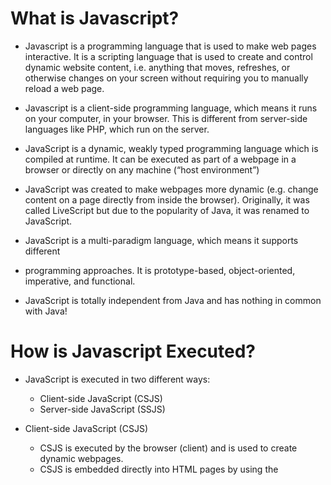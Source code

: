 # What is Javascript?

- Javascript is a programming language that is used to make web pages interactive. It is a scripting language that is used to create and control dynamic website content, i.e. anything that moves, refreshes, or otherwise changes on your screen without requiring you to manually reload a web page.

- Javascript is a client-side programming language, which means it runs on your computer, in your browser. This is different from server-side languages like PHP, which run on the server.

- JavaScript is a dynamic, weakly typed programming language which is compiled at
  runtime. It can be executed as part of a webpage in a browser or directly on any
  machine (“host environment”)

- JavaScript was created to make webpages more dynamic (e.g. change content on a
  page directly from inside the browser). Originally, it was called LiveScript but due to
  the popularity of Java, it was renamed to JavaScript.

- JavaScript is a multi-paradigm language, which means it supports different

- programming approaches. It is prototype-based, object-oriented, imperative, and functional.

- JavaScript is totally independent from Java and has nothing in common with Java!

# How is Javascript Executed?

- JavaScript is executed in two different ways:

  - Client-side JavaScript (CSJS)
  - Server-side JavaScript (SSJS)

- Client-side JavaScript (CSJS)

  - CSJS is executed by the browser (client) and is used to create dynamic webpages.
  - CSJS is embedded directly into HTML pages by using the <script> tag.
  - CSJS is executed on the client’s machine, which means that the source code is
    visible to the user and can be modified.
  - CSJS is used to validate user input, create cookies, and display dynamic content.
  - CSJS is supported by all modern browsers.

- Server-side JavaScript (SSJS)
  - SSJS is executed by the server and is used to create dynamic webpages.
  - SSJS is embedded directly into HTML pages by using the <script> tag.
  - SSJS is executed on the server, which means that the source code is not visible to
    the user and cannot be modified.
  - SSJS is used to access databases, file systems, etc.
  - SSJS is supported by Node.js.

# JavaScript Engines

- JavaScript Engines are programs that execute JavaScript code. They are found in
- Web browsers (e.g. V8 in Chrome, SpiderMonkey in Firefox, etc.)
- Node.js
- Adobe Acrobat
- MongoDB
- CouchDB
- etc.

# What is Dynamic Typing and Weak Typing Mean?

- JavaScript is a dynamically typed language, which means that you don’t have to specify the data type of a variable when declaring it. The data type of a variable can change during the execution of a program and JavaScript takes care of it automatically.

| Feature              | Dynamic Typed Languages                              | Weakly Typed Languages                                 |
| -------------------- | ---------------------------------------------------- | ------------------------------------------------------ |
| Type Checking        | Performed at runtime                                 | Performed at compile-time or runtime                   |
| Type Flexibility     | Variables can change types during execution          | Variables can change types implicitly or explicitly    |
| Type Safety          | Potential for runtime type errors                    | Potential for implicit type conversions and errors     |
| Variable Declaration | Types can be omitted or inferred                     | Types are usually explicitly declared                  |
| Development Speed    | Faster development due to flexibility                | Slower development due to strictness                   |
| Error Detection      | Potential for late-stage errors                      | Potential for early-stage errors                       |
| Performance          | Generally slower due to runtime type checking        | Generally faster due to compile-time optimizations     |
| Code Readability     | May be less readable without explicit types          | May be more readable with explicit type annotations    |
| Interoperability     | Can easily integrate with external libraries         | May require explicit type conversions or wrappers      |
| Debugging            | May require more effort to trace type-related issues | May have clearer error messages related to type issues |
| Popular Examples     | JavaScript, Python, Ruby                             | C, C++, PHP                                            |


# a Brief Overview of The JavaScript History

- JavaScript was created by Brendan Eich in 1995 during his time at Netscape Communications. It was originally called Mocha, then LiveScript, and finally JavaScript. The name was changed to JavaScript because Netscape and Sun Microsystems wanted to take advantage of the popularity of Java.

| Year       | Milestone                                                                                                                                                                                                           |
|------------|---------------------------------------------------------------------------------------------------------------------------------------------------------------------------------------------------------------------|
| 1995       | JavaScript was created by Brendan Eich at Netscape Communications. Initially called LiveScript, it was designed as a scripting language for web browsers.                                                           |
| 1996       | JavaScript was renamed to JavaScript 1.0 and submitted to Ecma International for standardization,                                                                                                                   |
| 1996 (late)| ECMAScript 1, based on JavaScript 1.1, was released as the first official standard for the language.                                                                                                                |
| 1997 - 2005| Several versions of ECMAScript were released during this period, including ECMAScript 2 (1997), ECMAScript 3 (1999), and ECMAScript 4 (abandoned). These versions introduced various new features and improvements. |
| 2006       | ECMAScript 3.1, also known as ECMAScript 5, was released. It brought significant enhancements to the language, including strict mode, JSON support, and new array methods.                                          |
| 2011       | ECMAScript 5.1 was released as a minor update to ECMAScript 5. It fixed some inconsistencies and improved the specification.                                                                                        |


-----------------------

## Variables

- A variable is a container for storing data values. In JavaScript, we use the var keyword to declare variables, followed by the variable name.

## Var vs Let vs Const

| Feature        | `var`                          | `let`                          | `const`                          |
|----------------|--------------------------------|--------------------------------|----------------------------------|
| Scope          | Function scope                 | Block scope                    | Block scope                      |
| Hoisting       | Hoisted to the top             | Not hoisted                    | Not hoisted                      |
| Reassignment   | Can be reassigned              | Can be reassigned              | Cannot be reassigned             |
| Initialization | Can be declared without value  | Can be declared without value  | Must be assigned when declared   |

## Variables Naming Conventions

| Naming Convention      | Allowed                                              | Not Allowed / Not Recommended                           |
|------------------------|------------------------------------------------------|---------------------------------------------------------|
| Camel Case             | `myVariable`, `totalAmount`, `userName`              | `MyVariable`, `TotalAmount`, `USER_NAME`                |
| Pascal Case            | `MyVariable`, `TotalAmount`, `UserName`              | `myVariable`, `totalAmount`, `user_name`                |
| Snake Case             | `my_variable`, `total_amount`, `user_name`           | `My_Variable`, `Total_Amount`, `UserName`               |
| Hungarian Notation     | `strName`, `nCount`, `bIsVisible`                    | Not recommended due to decreased readability            |
| Underscore Prefix      | `_privateVariable`, `_internalFunction`              | Not recommended, often used for special purposes        |
| Single Character Names | `i`, `j`, `x`, `y`, `z`                              | Not recommended, lacks meaningful identifiers           |
| Abbreviations          | `num`, `btn`, `errMsg`                               | Use full words whenever possible                        |
| Meaningful Names       | `firstName`, `itemPrice`, `isLoggedIn`               | Generic names like `temp`, `data`, `value`              |
| Constants              | `MAX_SIZE`, `DEFAULT_COLOR`, `PI`                    | Regular variables written in all caps                   |

## Operators: Arithmetic, Assignment, Comparison, Logical, Bitwise, etc.

- JavaScript supports the following types of operators:

  - Arithmetic Operators
  - Assignment Operators
  - Comparison Operators
  - Logical Operators
  - Bitwise Operators
  - String Operators
  - Conditional (Ternary) Operator

## Arithmetic Operators

- Arithmetic operators are used to perform arithmetic between variables and/or values. JavaScript supports the following arithmetic operators:

| Operator | Description                                                                 |
|----------|-----------------------------------------------------------------------------|
| +        | Addition                                                                    |
| -        | Subtraction                                                                 |
| *        | Multiplication                                                              |
| /        | Division                                                                    |
| %        | Modulus (division remainder)                                                |
| ++       | Increment                                                                   |
| --       | Decrement                                                                   |
| **       | Exponentiation (ES2016)                                                     |

## Assignment Operators

- Assignment operators are used to assign values to variables. JavaScript supports the following assignment operators:

| Operator | Example | Same As |
|----------|---------|---------|
| =        | x = y   | x = y   |
| +=       | x += y  | x = x + y |
| -=       | x -= y  | x = x - y |
| *=       | x *= y  | x = x * y |
| /=       | x /= y  | x = x / y |
| %=       | x %= y  | x = x % y |
| **=      | x **= y | x = x ** y |

## Comparison Operators

- Comparison operators are used to compare two values and return true or false depending on the result of the comparison. JavaScript supports the following comparison operators:

| Operator | Description                                                                 |
|----------|-----------------------------------------------------------------------------|
| ==       | Equal                                                                       |
| ===      | Equal value and equal type                                                  |
| !=       | Not equal                                                                   |
| !==      | Not equal value or not equal type                                            |
| >        | Greater than                                                                |
| <        | Less than                                                                   |
| >=       | Greater than or equal                                                       |
| <=       | Less than or equal                                                          |
| ?        | Ternary operator                                                            |

## Logical Operators

- Logical operators are used to determine the logic between variables or values. JavaScript supports the following logical operators:

| Operator | Description                                                                 |
|----------|-----------------------------------------------------------------------------|
| &&       | Logical and                                                                 |
| \|\|     | Logical or                                                                  |
| !        | Logical not                                                                 |
| ||       | Logical or                                                                  |

## Bitwise Operators

- Bitwise operators are used to perform bitwise operations on 32-bit integers. JavaScript supports the following bitwise operators:

| Operator | Description                                                                 |
|----------|-----------------------------------------------------------------------------|
| &        | AND                                                                         |
| \|       | OR                                                                          |
| ~        | NOT                                                                         |
| ^        | XOR                                                                         |
| <<       | Left shift                                                                  |
| >>       | Right shift                                                                 |
| >>>      | Zero fill right shift                                                       |


## String Operators

- The + operator can also be used to concatenate (add) strings.

## Conditional (Ternary) Operator

- The conditional operator assigns a value to a variable based on a condition.

## Data Types

- JavaScript variables can hold many data types: numbers, strings, objects and more:

| Data Type  | Description                                              | Example                    |
|------------|----------------------------------------------------------|----------------------------|
| `undefined`| Represents an uninitialized or absent value              | `let x;`                   |
| `null`     | Represents the intentional absence of any object value   | `let y = null;`            |
| `boolean`  | Represents a logical entity, `true` or `false`           | `let isTrue = true;`       |
| `number`   | Represents numeric values                                | `let count = 10;`          |
| `string`   | Represents textual data                                  | `let name = "John";`       |
| `symbol`   | Represents unique, immutable values used as property keys | `let key = Symbol();`      |
| `object`   | Represents a collection of key-value pairs or complex data structures | `let person = { name: "John", age: 30 };` |
| `array`    | Represents an ordered list of values                     | `let numbers = [1, 2, 3];` |






